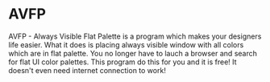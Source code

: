 # AVFP
AVFP - Always Visible Flat Palette is a program which makes your designers life easier. What it does is placing always visible window with all colors which are in flat palette. You no longer have to lauch a browser and search for flat UI color palettes. This program do this for you and it is free! It doesn't even need internet connection to work!

